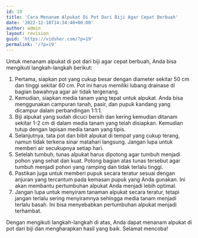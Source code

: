 ```yaml
---
id: 19
title: 'Cara Menanam Alpukat Di Pot Dari Biji Agar Cepat Berbuah'
date: '2022-12-18T14:34:40+00:00'
author: admin
layout: revision
guid: 'https://vidsher.com/?p=19'
permalink: '/?p=19'
---
```


Untuk menanam alpukat di pot dari biji agar cepat berbuah, Anda bisa mengikuti langkah-langkah berikut:

1. Pertama, siapkan pot yang cukup besar dengan diameter sekitar 50 cm dan tinggi sekitar 60 cm. Pot ini harus memiliki lubang drainase di bagian bawahnya agar air tidak tergenang.
2. Kemudian, siapkan media tanam yang tepat untuk alpukat. Anda bisa menggunakan campuran tanah, pasir, dan pupuk kandang yang dicampur dalam perbandingan 1:1:1.
3. Biji alpukat yang sudah dicuci bersih dan kering kemudian ditanam sekitar 1-2 cm di dalam media tanam yang telah disiapkan. Kemudian tutup dengan lapisan media tanam yang tipis.
4. Selanjutnya, tata pot dan bibit alpukat di tempat yang cukup terang, namun tidak terkena sinar matahari langsung. Jangan lupa untuk memberi air secukupnya setiap hari.
5. Setelah tumbuh, tunas alpukat harus dipotong agar tumbuh menjadi pohon yang sehat dan kuat. Potong bagian atas tunas tersebut agar tumbuh menjadi pohon yang ramping dan tidak terlalu tinggi.
6. Pastikan juga untuk memberi pupuk secara teratur sesuai dengan anjuran yang tercantum pada kemasan pupuk yang Anda gunakan. Ini akan membantu pertumbuhan alpukat Anda menjadi lebih optimal.
7. Jangan lupa untuk menyiram tanaman alpukat secara teratur, tetapi jangan terlalu sering menyiramnya sehingga media tanam menjadi terlalu basah. Ini bisa menyebabkan pertumbuhan alpukat menjadi terhambat.

Dengan mengikuti langkah-langkah di atas, Anda dapat menanam alpukat di pot dari biji dan mengharapkan hasil yang baik. Selamat mencoba!
